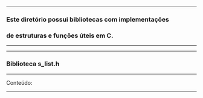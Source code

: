 *************************************************************
### Este diretório possui bibliotecas com implementações  ###
### de estruturas e funções úteis em C.			  ###
*************************************************************


*************************************************************
### Biblioteca s_list.h					  ###
*************************************************************

Conteúdo:


*************************************************************
